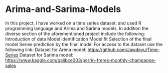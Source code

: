 # Arima-and-Sarima-Models
In this project, I have worked on a time series dataset, and used R programming language and Arima and Sarima models. In addition the diverse section of the aforementioned project include the following:
  Introduction of data 
  Model identification
  Model fit
  Selection of the final model
  Series prediction by the final model
For access to the dataset use the following link: 
  Dataset for Arima model: https://github.com/Jawdeyu/Time-Series 
  Dataset for Sarima model: https://www.kaggle.com/galibce003/perrin-freres-monthly-champagne-sales 
